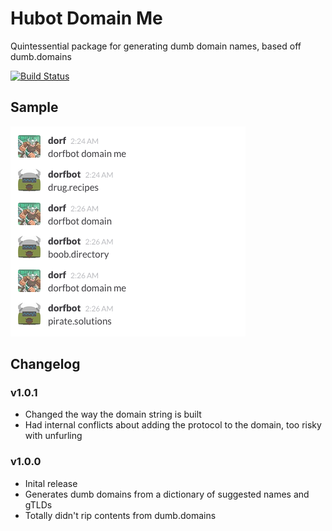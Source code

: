 # Hubot Domain Me

Quintessential package for generating dumb domain names, based off dumb.domains

[![Build Status](https://travis-ci.org/sprngr/hubot-domain-me.png)](https://travis-ci.org/sprngr/hubot-domain-me)

## Sample
![image](example.png)


## Changelog

### v1.0.1
* Changed the way the domain string is built
* Had internal conflicts about adding the protocol to the domain, too risky with unfurling

### v1.0.0
* Inital release
* Generates dumb domains from a dictionary of suggested names and gTLDs
* Totally didn't rip contents from dumb.domains